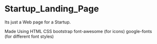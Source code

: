 # Startup_Landing_Page
Its just a Web page for a Startup.

Made Using 
HTML 
CSS
bootstrap
font-awesome (for icons)
google-fonts (for different font styles)
